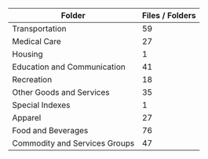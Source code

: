 | Folder                        |   Files / Folders |
|-------------------------------|-------------------|
| Transportation                |                59 |
| Medical Care                  |                27 |
| Housing                       |                 1 |
| Education and Communication   |                41 |
| Recreation                    |                18 |
| Other Goods and Services      |                35 |
| Special Indexes               |                 1 |
| Apparel                       |                27 |
| Food and Beverages            |                76 |
| Commodity and Services Groups |                47 |